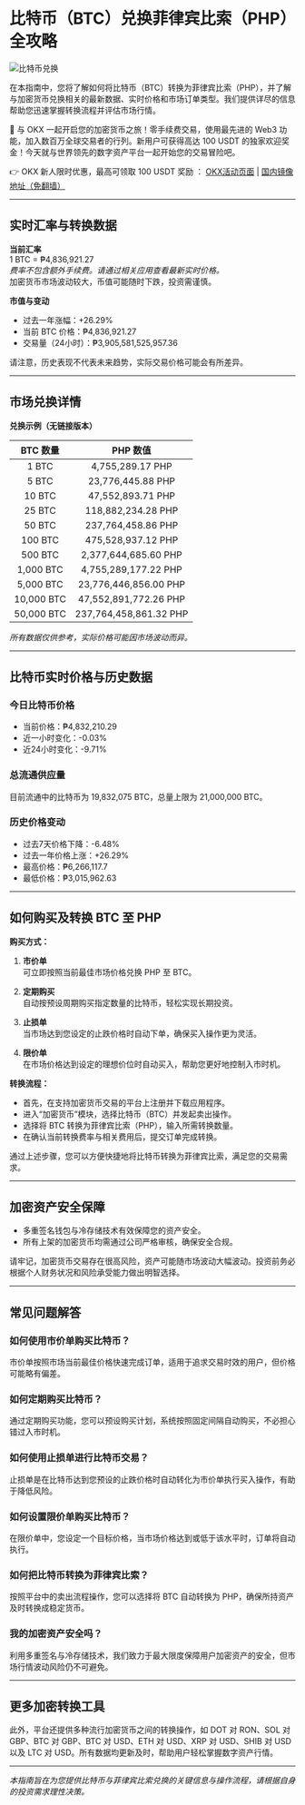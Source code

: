 # 比特币（BTC）兑换菲律宾比索（PHP）全攻略

![比特币兑换](https://www.jmhbdh.com/wp-content/img/83883745661.webp)

在本指南中，您将了解如何将比特币（BTC）转换为菲律宾比索（PHP），并了解与加密货币兑换相关的最新数据、实时价格和市场订单类型。我们提供详尽的信息帮助您迅速掌握转换流程并评估市场行情。

🚀 与 OKX 一起开启您的加密货币之旅！零手续费交易，使用最先进的 Web3 功能，加入数百万全球交易者的行列。新用户可获得高达 100 USDT 的独家欢迎奖金！今天就与世界领先的数字资产平台一起开始您的交易冒险吧。

👉 OKX 新人限时优惠，最高可领取 100 USDT 奖励 ： [OKX活动页面](https://bit.ly/OKXe) | [国内镜像地址（免翻墙）](https://bit.ly/okX)

---

## 实时汇率与转换数据

**当前汇率**  
1 BTC = ₱4,836,921.27  
*费率不包含额外手续费。请通过相关应用查看最新实时价格。*  
加密货币市场波动较大，币值可能随时下跌，投资需谨慎。

**市值与变动**  
- 过去一年涨幅：+26.29%
- 当前 BTC 价格：₱4,836,921.27
- 交易量（24小时）：₱3,905,581,525,957.36

请注意，历史表现不代表未来趋势，实际交易价格可能会有所差异。

---

## 市场兑换详情

**兑换示例（无链接版本）**

|  BTC 数量  |       PHP 数值        |
| :--------: | :-------------------: |
| 1 BTC      | 4,755,289.17 PHP      |
| 5 BTC      | 23,776,445.88 PHP     |
| 10 BTC     | 47,552,893.71 PHP     |
| 25 BTC     | 118,882,234.28 PHP    |
| 50 BTC     | 237,764,458.86 PHP    |
| 100 BTC    | 475,528,937.12 PHP    |
| 500 BTC    | 2,377,644,685.60 PHP  |
| 1,000 BTC  | 4,755,289,177.22 PHP  |
| 5,000 BTC  | 23,776,446,856.00 PHP |
| 10,000 BTC | 47,552,891,772.26 PHP |
| 50,000 BTC | 237,764,458,861.32 PHP|

*所有数据仅供参考，实际价格可能因市场波动而异。*

---

## 比特币实时价格与历史数据

### 今日比特币价格  
- 当前价格：₱4,832,210.29  
- 近一小时变化：-0.03%  
- 近24小时变化：-9.71%

### 总流通供应量  
目前流通中的比特币为 19,832,075 BTC，总量上限为 21,000,000 BTC。

### 历史价格变动  
- 过去7天价格下降：-6.48%
- 过去一年价格上涨：+26.29%
- 最高价格：₱6,266,117.7
- 最低价格：₱3,015,962.63

---

## 如何购买及转换 BTC 至 PHP

**购买方式：**

1. **市价单**  
   可立即按照当前最佳市场价格兑换 PHP 至 BTC。

2. **定期购买**  
   自动按预设周期购买指定数量的比特币，轻松实现长期投资。

3. **止损单**  
   当市场达到您设定的止跌价格时自动下单，确保买入操作更为灵活。

4. **限价单**  
   在市场价格达到设定的理想价位时自动买入，帮助您更好地控制入市时机。

**转换流程：**

- 首先，在支持加密货币交易的平台上注册并下载应用程序。
- 进入“加密货币”模块，选择比特币（BTC）并发起卖出操作。
- 选择将 BTC 转换为菲律宾比索（PHP），输入所需转换数量。
- 在确认当前转换费率与相关费用后，提交订单完成转换。

通过上述步骤，您可以方便快捷地将比特币转换为菲律宾比索，满足您的交易需求。

---

## 加密资产安全保障

- 多重签名钱包与冷存储技术有效保障您的资产安全。
- 所有上架的加密货币均需通过公司严格审核，确保安全合规。

请牢记，加密货币交易存在很高风险，资产可能随市场波动大幅波动。投资前务必根据个人财务状况和风险承受能力做出明智选择。

---

## 常见问题解答

### 如何使用市价单购买比特币？  
市价单按照市场当前最佳价格快速完成订单，适用于追求交易时效的用户，但价格可能略有偏差。

### 如何定期购买比特币？  
通过定期购买功能，您可以预设购买计划，系统按照固定间隔自动购买，不必担心错过入市时机。

### 如何使用止损单进行比特币交易？  
止损单是在比特币达到您预设的止跌价格时自动转化为市价单执行买入操作，有助于降低风险。

### 如何设置限价单购买比特币？  
在限价单中，您设定一个目标价格，当市场价格达到或低于该水平时，订单将自动执行。

### 如何把比特币转换为菲律宾比索？  
按照平台中的卖出流程操作，您可以选择将 BTC 自动转换为 PHP，确保所持资产及时转换成稳定货币。

### 我的加密资产安全吗？  
利用多重签名与冷存储技术，我们致力于最大限度保障用户加密资产的安全，但市场行情波动风险仍不可避免。

---

## 更多加密转换工具

此外，平台还提供多种流行加密货币之间的转换操作，如 DOT 对 RON、SOL 对 GBP、BTC 对 GBP、BTC 对 USD、ETH 对 USD、XRP 对 USD、SHIB 对 USD 以及 LTC 对 USD。所有数据均更新及时，帮助用户轻松掌握数字资产行情。

---

*本指南旨在为您提供比特币与菲律宾比索兑换的关键信息与操作流程，请根据自身的投资需求理性决策。*